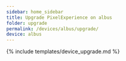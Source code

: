 ```yaml
---
sidebar: home_sidebar
title: Upgrade PixelExperience on albus
folder: upgrade
permalink: /devices/albus/upgrade/
device: albus
---
```

{% include templates/device_upgrade.md %}
